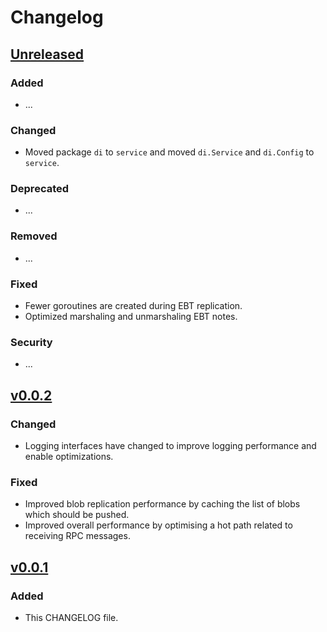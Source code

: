 # Changelog

## [Unreleased]


### Added 

- ...

### Changed 

- Moved package `di` to `service` and moved `di.Service` and `di.Config` to `service`.

### Deprecated 

- ...

### Removed 

- ...

### Fixed 

- Fewer goroutines are created during EBT replication.
- Optimized marshaling and unmarshaling EBT notes.

### Security 

- ...


## [v0.0.2]

### Changed

- Logging interfaces have changed to improve logging performance and enable
  optimizations.

### Fixed

- Improved blob replication performance by caching the list of blobs which
  should be pushed.
- Improved overall performance by optimising a hot path related to receiving
  RPC messages.

## [v0.0.1]

### Added

- This CHANGELOG file.

[unreleased]: https://github.com/planetary-social/scuttlego/compare/v0.0.2...HEAD
[v0.0.2]: https://github.com/planetary-social/scuttlego/releases/tag/v0.0.2
[v0.0.1]: https://github.com/planetary-social/scuttlego/releases/tag/v0.0.1
